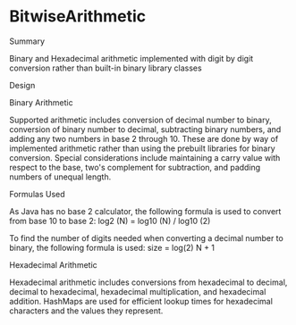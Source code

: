 # BitwiseArithmetic
Summary

Binary and Hexadecimal arithmetic implemented with digit by digit conversion rather than built-in binary library classes

Design

Binary Arithmetic

Supported arithmetic includes conversion of decimal number to binary, conversion of binary number to decimal, subtracting binary numbers, and adding any two numbers in base 2 through 10. These are done by way of implemented arithmetic rather than using the prebuilt libraries for binary conversion. Special considerations include maintaining a carry value with respect to the base, two's complement for subtraction, and padding numbers of unequal length.

Formulas Used

As Java has no base 2 calculator, the following formula is used to convert from base 10 to base 2: log2 (N) = log10 (N) / log10 (2)

To find the number of digits needed when converting a decimal number to binary, the following formula is used: size = log(2) N + 1

Hexadecimal Arithmetic

Hexadecimal arithmetic includes conversions from hexadecimal to decimal, decimal to hexadecimal, hexadecimal multiplication, and hexadecimal addition. HashMaps are used for efficient lookup times for hexadecimal characters and the values they represent.

